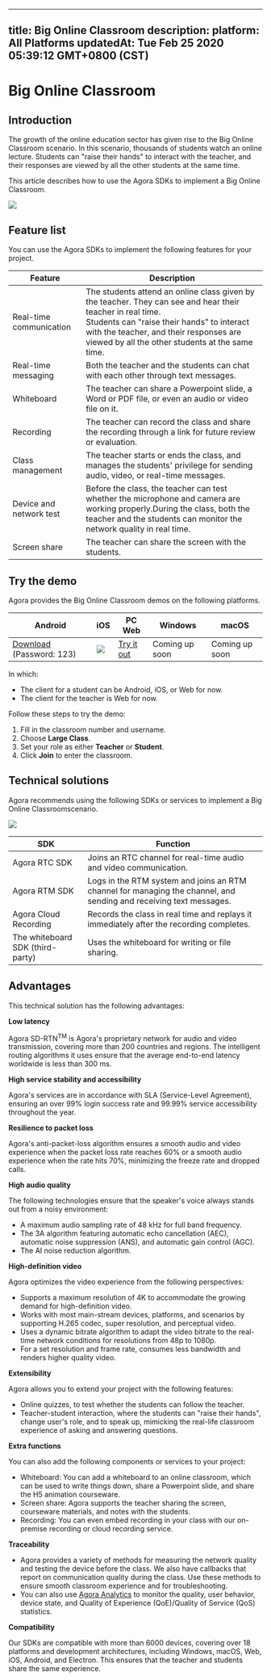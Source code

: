 
---
title: Big Online Classroom
description: 
platform: All Platforms
updatedAt: Tue Feb 25 2020 05:39:12 GMT+0800 (CST)
---
# Big Online Classroom
## Introduction

The growth of the online education sector has given rise to the Big Online Classroom scenario. In this scenario, thousands of students watch an online lecture. Students can "raise their hands" to interact with the teacher, and their responses are viewed by all the other students at the same time.

This article describes how to use the Agora SDKs to implement a Big Online Classroom.

![](https://web-cdn.agora.io/docs-files/1582270298743)

## Feature list

You can use the Agora SDKs to implement the following features for your project.

| Feature | Description | 
| ---------------- | ---------------- | 
| Real-time communication     | The students attend an online class given by the teacher. They can see and hear their teacher in real time.<br>Students can "raise their hands" to interact with the teacher, and their responses are viewed by all the other students at the same time.      | 
| Real-time messaging | Both the teacher and the students can chat with each other through text messages. |
| Whiteboard | The teacher can share a Powerpoint slide, a Word or PDF file, or even an audio or video file on it.<br>   |
| Recording | The teacher can record the class and share the recording through a link for future review or evaluation. |
| Class management | The teacher starts or ends the class, and manages the students' privilege for sending audio, video, or real-time messages. |
| Device and network test | Before the class, the teacher can test whether the microphone and camera are working properly.During the class, both the teacher and the students can monitor the network quality in real time. |
| Screen share | The teacher can share the screen with the students.|


## Try the demo

Agora provides the Big Online Classroom demos on the following platforms. 

| Android | iOS | PC Web | Windows | macOS |
| ---------------- | ---------------- | ---------------- | ---------------- | ---------------- |
| [Download](https://www.pgyer.com/agora_edu) (Password: 123)  | ![](https://web-cdn.agora.io/docs-files/1581407452682) |  [Try it out](https://solutions.agora.io/education/web/#/)      | Coming up soon | Coming up soon |

In which:
- The client for a student can be Android, iOS, or Web for now. 
- The client for the teacher is Web for now.

Follow these steps to try the demo:
1. Fill in the classroom number and username.
2. Choose **Large Class**.
3. Set your role as either **Teacher** or **Student**.
4. Click **Join** to enter the classroom.

## Technical solutions

Agora recommends using the following SDKs or services to implement a Big Online Classroomscenario.

![](https://web-cdn.agora.io/docs-files/1582609031026)

| SDK | Function | 
| ---------------- | ---------------- | 
| Agora RTC SDK      | Joins an RTC channel for real-time audio and video communication.      | 
| Agora RTM SDK      | Logs in the RTM system and joins an RTM channel for managing the channel, and sending and receiving text messages.      | 
| Agora Cloud Recording | Records the class in real time and replays it immediately after the recording completes. |
| The whiteboard SDK (third-party) | Uses the whiteboard for writing or file sharing. |

## Advantages

This technical solution has the following advantages:

**Low latency**

Agora SD-RTN<sup>TM</sup> is Agora's proprietary network for audio and video transmission,  covering more than 200 countries and regions. The intelligent routing algorithms it uses ensure that the average end-to-end latency worldwide is less than 300 ms.

**High service stability and accessibility**

Agora's services are in accordance with SLA (Service-Level Agreement), ensuring an over 99% login success rate and 99.99% service accessibility throughout the year.

**Resilience to packet loss**

Agora's anti-packet-loss algorithm ensures a smooth audio and video experience when the packet loss rate reaches 60% or a smooth audio experience when the rate hits 70%, minimizing the freeze rate and dropped calls.


**High audio quality**

The following technologies ensure that the speaker's voice always stands out from a noisy environment:
- A maximum audio sampling rate of 48 kHz for full band frequency.
- The 3A algorithm featuring automatic echo cancellation (AEC), automatic noise suppression (ANS), and automatic gain control (AGC).
- The AI noise reduction algorithm.

**High-definition video**

Agora optimizes the video experience from the following perspectives:
- Supports a maximum resolution of 4K to accommodate the growing demand for high-definition video. 
- Works with most main-stream devices, platforms, and scenarios by supporting H.265 codec, super resolution, and perceptual video. 
- Uses a dynamic bitrate algorithm to adapt the video bitrate to the real-time network conditions for resolutions from 48p to 1080p.
- For a set resolution and frame rate, consumes less bandwidth and renders higher quality video.


**Extensibility**

Agora allows you to extend your project with the following features:

- Online quizzes, to test whether the students can follow the teacher.
- Teacher-student interaction, where the students can "raise their hands", change user's role, and to speak up, mimicking the real-life classroom experience of asking and answering questions.



**Extra functions**

You can also add the following components or services to your project:

- Whiteboard: You can add a whiteboard to an online classroom, which can be used to write things down, share a Powerpoint slide, and share the H5 animation courseware.
- Screen share: Agora supports the teacher sharing the screen, courseware materials, and notes with the students.
- Recording: You can even embed recording in your class with our on-premise recording or cloud recording service.

**Traceability**

- Agora provides a variety of methods for measuring the network quality and testing the device before the class. We also have callbacks that report on communication quality during the class. Use these methods to ensure smooth classroom experience and for troubleshooting.
- You can also use [Agora Analytics](https://console.agora.io/analytics/call/search) to monitor the quality, user behavior, device state, and Quality of Experience (QoE)/Quality of Service (QoS) statistics. 

**Compatibility**

Our SDKs are compatible with more than 6000 devices, covering over 18 platforms and development architectures, including Windows, macOS, Web, iOS, Android, and Electron. This ensures that the teacher and students share the same experience.
